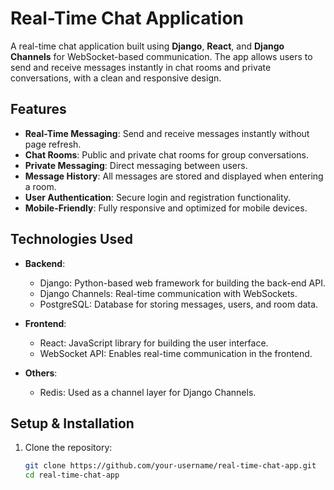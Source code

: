 # Real-Time Chat Application

A real-time chat application built using **Django**, **React**, and **Django Channels** for WebSocket-based communication. The app allows users to send and receive messages instantly in chat rooms and private conversations, with a clean and responsive design.

## Features

- **Real-Time Messaging**: Send and receive messages instantly without page refresh.
- **Chat Rooms**: Public and private chat rooms for group conversations.
- **Private Messaging**: Direct messaging between users.
- **Message History**: All messages are stored and displayed when entering a room.
- **User Authentication**: Secure login and registration functionality.
- **Mobile-Friendly**: Fully responsive and optimized for mobile devices.

## Technologies Used

- **Backend**:  
  - Django: Python-based web framework for building the back-end API.
  - Django Channels: Real-time communication with WebSockets.
  - PostgreSQL: Database for storing messages, users, and room data.
  
- **Frontend**:  
  - React: JavaScript library for building the user interface.
  - WebSocket API: Enables real-time communication in the frontend.

- **Others**:  
  - Redis: Used as a channel layer for Django Channels.
  
## Setup & Installation

1. Clone the repository:
   ```bash
   git clone https://github.com/your-username/real-time-chat-app.git
   cd real-time-chat-app
